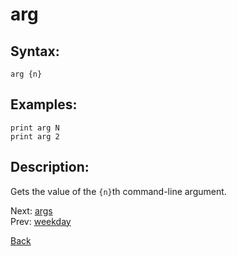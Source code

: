 # arg

## Syntax:
`arg {n}`

## Examples:
`print arg N`  
`print arg 2`

## Description:
Gets the value of the `{n}`th command-line argument. 

Next: [args](args.md)  
Prev: [weekday](weekday.md)

[Back](../../README.md)
